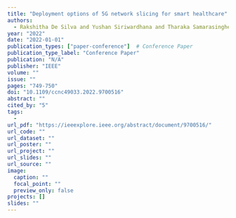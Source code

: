 ```yaml
---
title: "Deployment options of 5G network slicing for smart healthcare"
authors:
  - Rakshitha De Silva and Yushan Siriwardhana and Tharaka Samarasinghe and Madhusanka Liyanage and Mika Ylianttila
year: "2022"
date: "2022-01-01"
publication_types: ["paper-conference"]  # Conference Paper
publication_type_label: "Conference Paper"
publication: "N/A"
publisher: "IEEE"
volume: ""
issue: ""
pages: "749-750"
doi: "10.1109/ccnc49033.2022.9700516"
abstract: ""
cited_by: "5"
tags:
  - 
url_pdf: "https://ieeexplore.ieee.org/abstract/document/9700516/"
url_code: ""
url_dataset: ""
url_poster: ""
url_project: ""
url_slides: ""
url_source: ""
image:
  caption: ""
  focal_point: ""
  preview_only: false
projects: []
slides: ""
---
```


